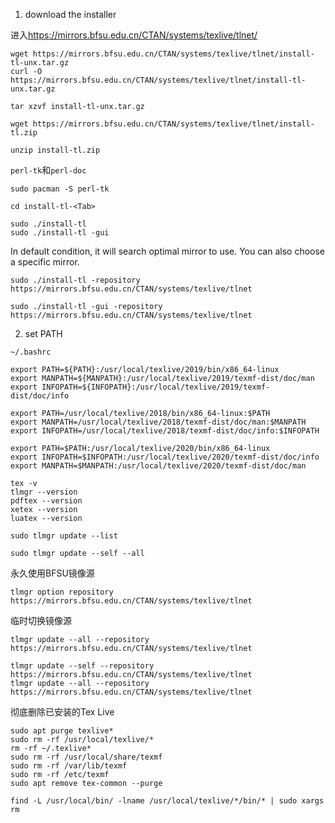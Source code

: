 
1. download the installer

进入<https://mirrors.bfsu.edu.cn/CTAN/systems/texlive/tlnet/>

```
wget https://mirrors.bfsu.edu.cn/CTAN/systems/texlive/tlnet/install-tl-unx.tar.gz
curl -O https://mirrors.bfsu.edu.cn/CTAN/systems/texlive/tlnet/install-tl-unx.tar.gz

tar xzvf install-tl-unx.tar.gz
```

```
wget https://mirrors.bfsu.edu.cn/CTAN/systems/texlive/tlnet/install-tl.zip

unzip install-tl.zip
```

`perl-tk`和`perl-doc`

```
sudo pacman -S perl-tk
```

```
cd install-tl-<Tab>

sudo ./install-tl
sudo ./install-tl -gui
```

In default condition, it will search optimal mirror to use. You can also choose a specific mirror.

```
sudo ./install-tl -repository https://mirrors.bfsu.edu.cn/CTAN/systems/texlive/tlnet

sudo ./install-tl -gui -repository https://mirrors.bfsu.edu.cn/CTAN/systems/texlive/tlnet
```

2. set PATH

`~/.bashrc`

```
export PATH=${PATH}:/usr/local/texlive/2019/bin/x86_64-linux
export MANPATH=${MANPATH}:/usr/local/texlive/2019/texmf-dist/doc/man
export INFOPATH=${INFOPATH}:/usr/local/texlive/2019/texmf-dist/doc/info
```

```
export PATH=/usr/local/texlive/2018/bin/x86_64-linux:$PATH
export MANPATH=/usr/local/texlive/2018/texmf-dist/doc/man:$MANPATH
export INFOPATH=/usr/local/texlive/2018/texmf-dist/doc/info:$INFOPATH
```

```
export PATH=$PATH:/usr/local/texlive/2020/bin/x86_64-linux
export INFOPATH=$INFOPATH:/usr/local/texlive/2020/texmf-dist/doc/info
export MANPATH=$MANPATH:/usr/local/texlive/2020/texmf-dist/doc/man
```

```
tex -v
tlmgr --version
pdftex --version
xetex --version
luatex --version
```

```
sudo tlmgr update --list
```

```
sudo tlmgr update --self --all
```

永久使用BFSU镜像源

```
tlmgr option repository https://mirrors.bfsu.edu.cn/CTAN/systems/texlive/tlnet
```

临时切换镜像源

```
tlmgr update --all --repository https://mirrors.bfsu.edu.cn/CTAN/systems/texlive/tlnet
```

```
tlmgr update --self --repository https://mirrors.bfsu.edu.cn/CTAN/systems/texlive/tlnet
tlmgr update --all --repository https://mirrors.bfsu.edu.cn/CTAN/systems/texlive/tlnet
```

彻底删除已安装的Tex Live

```
sudo apt purge texlive*
sudo rm -rf /usr/local/texlive/*
rm -rf ~/.texlive*
sudo rm -rf /usr/local/share/texmf
sudo rm -rf /var/lib/texmf
sudo rm -rf /etc/texmf
sudo apt remove tex-common --purge

find -L /usr/local/bin/ -lname /usr/local/texlive/*/bin/* | sudo xargs rm
```
